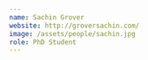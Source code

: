 ```yaml
---
name: Sachin Grover
website: http://groversachin.com/
image: /assets/people/sachin.jpg
role: PhD Student
---
```

